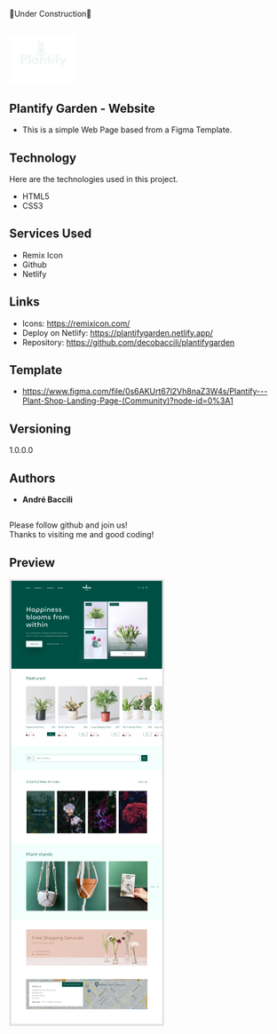 🚧Under Construction🚧

## ![Logo of the project Plantify Garden](logo-branco.png)

## Plantify Garden - Website
* This is a simple Web Page based from a Figma Template.

## Technology 

Here are the technologies used in this project.

* HTML5
* CSS3


## Services Used

* Remix Icon
* Github
* Netlify

## Links

  - Icons: https://remixicon.com/
  - Deploy on Netlify: https://plantifygarden.netlify.app/
  - Repository: https://github.com/decobaccili/plantifygarden

## Template

* https://www.figma.com/file/0s6AKUrt67l2Vh8naZ3W4s/Plantify---Plant-Shop-Landing-Page-(Community)?node-id=0%3A1

## Versioning

  1.0.0.0

## Authors

  * **André Baccili** 
## 

  Please follow github and join us! </br>
  Thanks to visiting me and good coding!

  ## Preview

  ![Plantify Garden website](preview.png)